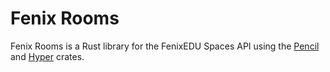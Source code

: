 # Fenix Rooms

Fenix Rooms is a Rust library for the FenixEDU Spaces API using
the [Pencil](https://github.com/fengsp/pencil)
and [Hyper](https://github.com/hyperium/hyper) crates.
